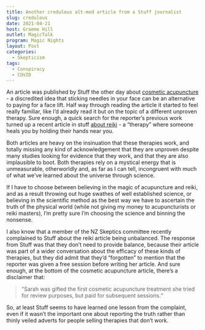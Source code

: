 ```yaml
---
title: Another credulous alt-med article from a Stuff journalist
slug: credulous
date: 2021-04-21
host: Graeme Hill
outlet: MagicTalk
program: Magic Nights
layout: Post
categories:
  - Skepticism
tags:
  - Conspiracy
  - COVID
---
```


An article was published by Stuff the other day about [cosmetic acupuncture](https://www.newshub.co.nz/home/lifestyle/2021/04/going-under-the-needle-is-cosmetic-acupuncture-the-new-botox.html) - a discredited idea that sticking needles in your face can be an alternative to paying for a face lift. Half way through reading the article it started to feel really familiar, like I’d already read it but on the topic of a different unproven therapy. Sure enough, a quick search for the reporter’s previous work turned up a recent article in stuff [about reiki](https://www.newshub.co.nz/home/lifestyle/2021/01/auckland-reiki-healer-says-guided-energy-healing-on-the-rise-for-stressed-burnt-out-kiwis.html) - a “therapy” where someone heals you by holding their hands near you.

<!-- more -->

Both articles are heavy on the insinuation that these therapies work, and totally missing any kind of acknowledgement that they are unproven despite many studies looking for evidence that they work, and that they are also implausible to boot. Both therapies rely on a mystical energy that is unmeasurable, otherworldly and, as far as I can tell, incongruent with much of what we’ve learned about the universe through science.

If I have to choose between believing in the magic of acupuncture and reiki, and as a result throwing out huge swathes of well established science, or believing in the scientific method as the best way we have to ascertain the truth of the physical world (while not giving my money to acupuncturists or reiki masters), I’m pretty sure I’m choosing the science and binning the nonsense.

I also know that a member of the NZ Skeptics committee recently complained to Stuff about the reiki article being unbalanced. The response from Stuff was that they don’t need to provide balance, because their article was part of a wider conversation about the efficacy of these kinds of therapies, but they did admit that they’d “forgotten” to mention that the reporter was given a free session before writing her article. And sure enough, at the bottom of the cosmetic acupuncture article, there’s a disclaimer that:

> “Sarah was gifted the first cosmetic acupuncture treatment she tried for review purposes, but paid for subsequent sessions.“

So, at least Stuff seems to have learned one lesson from the complaint, even if it wasn’t the important one about reporting the truth rather than thinly veiled adverts for people selling therapies that don’t work.

